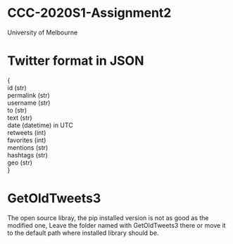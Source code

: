 # CCC-2020S1-Assignment2
University of Melbourne

# Twitter format in JSON
{  
    id (str)  
    permalink (str)  
    username (str)  
    to (str)  
    text (str)  
    date (datetime) in UTC  
    retweets (int)  
    favorites (int)  
    mentions (str)  
    hashtags (str)  
    geo (str)  
}

# GetOldTweets3

The open source libray, the pip installed version is not as good as the modified one,
Leave the folder named with GetOldTweets3 there or move it to the default path where
installed library should be.
